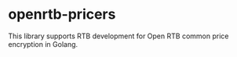 # openrtb-pricers
This library supports RTB development for Open RTB common price encryption in Golang.
